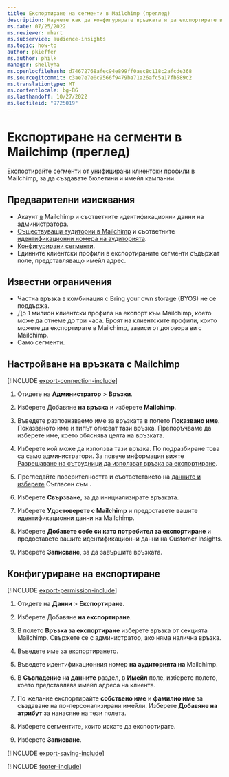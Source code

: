 ```yaml
---
title: Експортиране на сегменти в Mailchimp (преглед)
description: Научете как да конфигурирате връзката и да експортирате в Mailchimp.
ms.date: 07/25/2022
ms.reviewer: mhart
ms.subservice: audience-insights
ms.topic: how-to
author: pkieffer
ms.author: philk
manager: shellyha
ms.openlocfilehash: d74672768afec94e899ff0aec8c118c2afcde368
ms.sourcegitcommit: c3ae7e7e0c9566f9479ba71a26afc5a17fb589c2
ms.translationtype: MT
ms.contentlocale: bg-BG
ms.lasthandoff: 10/27/2022
ms.locfileid: "9725019"
---
```

# <a name="export-segments-to-mailchimp-preview"></a>Експортиране на сегменти в Mailchimp (преглед)

Експортирайте сегменти от унифицирани клиентски профили в Mailchimp, за да създавате бюлетини и имейл кампании.

## <a name="prerequisites"></a>Предварителни изисквания

- Акаунт [в](https://mailchimp.com/) Mailchimp и съответните идентификационни данни на администратора.
- [Съществуващи аудитории в Mailchimp](https://mailchimp.com/help/create-audience/) и съответните [идентификационни номера на аудиторията](https://mailchimp.com/help/find-audience-id/).
- [Конфигурирани сегменти](segments.md).
- Единните клиентски профили в експортираните сегменти съдържат поле, представляващо имейл адрес.

## <a name="known-limitations"></a>Известни ограничения

- Частна връзка в комбинация с Bring your own storage (BYOS) не се поддържа.
- До 1 милион клиентски профила на експорт към Mailchimp, което може да отнеме до три часа. Броят на клиентските профили, които можете да експортирате в Mailchimp, зависи от договора ви с Mailchimp.
- Само сегменти.

## <a name="set-up-connection-to-mailchimp"></a>Настройване на връзката с Mailchimp

[!INCLUDE [export-connection-include](includes/export-connection-admn.md)]

1. Отидете на **Администратор** > **Връзки**.

1. Изберете Добавяне **на връзка** и изберете **Mailchimp**.

1. Въведете разпознаваемо име за връзката в полето **Показвано име**. Показваното име и типът описват тази връзка. Препоръчваме да изберете име, което обяснява целта на връзката.

1. Изберете кой може да използва тази връзка. По подразбиране това са само администратори. За повече информация вижте [Разрешаване на сътрудници да използват връзка за експортиране](connections.md#allow-contributors-to-use-a-connection-for-exports).

1. Прегледайте поверителността и съответствието на [данните и изберете](connections.md#data-privacy-and-compliance) Съгласен съм **.**

1. Изберете **Свързване**, за да инициализирате връзката.

1. Изберете **Удостоверете с Mailchimp** и предоставете вашите идентификационни данни на Mailchimp.

1. Изберете **Добавете себе си като потребител за експортиране** и предоставете вашите идентификационни данни на Customer Insights.

1. Изберете **Записване**, за да завършите връзката.

## <a name="configure-an-export"></a>Конфигуриране на експортиране

[!INCLUDE [export-permission-include](includes/export-permission.md)]

1. Отидете на **Данни** > **Експортиране**.

1. Изберете Добавяне **на експортиране**.

1. В полето **Връзка за експортиране** изберете връзка от секцията Mailchimp. Свържете се с администратор, ако няма налична връзка.

1. Въведете име за експортирането.

1. Въведете идентификационния номер **на аудиторията на** Mailchimp.

1. В **Съвпадение на данните** раздел, в **Имейл** поле, изберете полето, което представлява имейл адреса на клиента.

1. По желание експортирайте **собствено име** и **фамилно име** за създаване на по-персонализирани имейли. Изберете **Добавяне на атрибут** за нанасяне на тези полета.

1. Изберете сегментите, които искате да експортирате.

1. Изберете **Записване**.

[!INCLUDE [export-saving-include](includes/export-saving.md)]

[!INCLUDE [footer-include](includes/footer-banner.md)]
